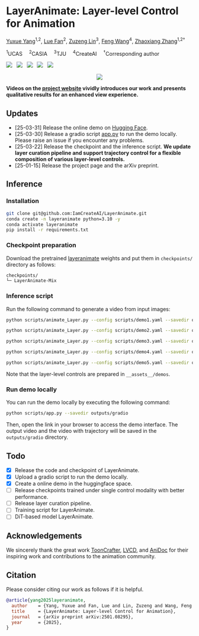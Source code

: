 # LayerAnimate: Layer-level Control for Animation

[Yuxue Yang](https://yuxueyang1204.github.io/)<sup>1,2</sup>, [Lue Fan](https://lue.fan/)<sup>2</sup>, [Zuzeng Lin](https://www.researchgate.net/scientific-contributions/Zuzeng-Lin-2192777418)<sup>3</sup>, [Feng Wang](https://happynear.wang/)<sup>4</sup>, [Zhaoxiang Zhang](https://zhaoxiangzhang.net)<sup>1,2†</sup>

<sup>1</sup>UCAS&emsp; <sup>2</sup>CASIA&emsp; <sup>3</sup>TJU&emsp; <sup>4</sup>CreateAI&emsp; <sup>†</sup>Corresponding author

<a href='https://arxiv.org/abs/2501.08295'><img src='https://img.shields.io/badge/arXiv-2501.08295-b31b1b.svg'></a> &nbsp;
<a href='https://layeranimate.github.io'><img src='https://img.shields.io/badge/Project-Page-Green'></a> &nbsp;
<a href='https://www.bilibili.com/video/BV1EycqeaEqF/'><img src='https://img.shields.io/badge/BiliBili-Video-479fd1.svg'></a> &nbsp;
<a href='https://youtu.be/b_bvVKigky4'><img src='https://img.shields.io/badge/Youtube-Video-b31b1b.svg'></a> &nbsp;
<a href='https://huggingface.co/spaces/IamCreateAI/LayerAnimate'><img src='https://img.shields.io/badge/%F0%9F%A4%97%20Hugging%20Face%20-Demo-blue'></a><br>


<div align="center"> <img src='__assets__/figs/demos.gif'></img></div>

**Videos on the [project website](https://layeranimate.github.io) vividly introduces our work and presents qualitative results for an enhanced view experience.**

## Updates

- [25-03-31] Release the online demo on [Hugging Face](https://huggingface.co/spaces/IamCreateAI/LayerAnimate).
- [25-03-30] Release a gradio script [app.py](scripts/app.py) to run the demo locally. Please raise an issue if you encounter any problems.
- [25-03-22] Release the checkpoint and the inference script. **We update layer curation pipeline and support trajectory control for a flexible composition of various layer-level controls.**
- [25-01-15] Release the project page and the arXiv preprint.

## Inference

### Installation

```bash
git clone git@github.com:IamCreateAI/LayerAnimate.git
conda create -n layeranimate python=3.10 -y
conda activate layeranimate
pip install -r requirements.txt
```

### Checkpoint preparation

Download the pretrained [layeranimate](https://huggingface.co/Yuppie1204/LayerAnimate-Mix) weights and put them in `checkpoints/` directory as follows:

```bash
checkpoints/
└─ LayerAnimate-Mix
```

### Inference script

Run the following command to generate a video from input images:

```bash
python scripts/animate_Layer.py --config scripts/demo1.yaml --savedir outputs/sample1

python scripts/animate_Layer.py --config scripts/demo2.yaml --savedir outputs/sample2

python scripts/animate_Layer.py --config scripts/demo3.yaml --savedir outputs/sample3

python scripts/animate_Layer.py --config scripts/demo4.yaml --savedir outputs/sample4

python scripts/animate_Layer.py --config scripts/demo5.yaml --savedir outputs/sample5
```

Note that the layer-level controls are prepared in `__assets__/demos`.

### Run demo locally

You can run the demo locally by executing the following command:

```bash
python scripts/app.py --savedir outputs/gradio
```

Then, open the link in your browser to access the demo interface. The output video and the video with trajectory will be saved in the `outputs/gradio` directory.

## Todo

- [x] Release the code and checkpoint of LayerAnimate.
- [x] Upload a gradio script to run the demo locally.
- [x] Create a online demo in the huggingface space.
- [ ] Release checkpoints trained under single control modality with better performance.
- [ ] Release layer curation pipeline.
- [ ] Training script for LayerAnimate.
- [ ] DiT-based model LayerAnimate.

## Acknowledgements

We sincerely thank the great work [ToonCrafter](https://doubiiu.github.io/projects/ToonCrafter/), [LVCD](https://luckyhzt.github.io/lvcd), and [AniDoc](https://yihao-meng.github.io/AniDoc_demo/) for their inspiring work and contributions to the animation community.

## Citation

Please consider citing our work as follows if it is helpful.
```bib
@article{yang2025layeranimate,
  author    = {Yang, Yuxue and Fan, Lue and Lin, Zuzeng and Wang, Feng and Zhang, Zhaoxiang},
  title     = {LayerAnimate: Layer-level Control for Animation},
  journal   = {arXiv preprint arXiv:2501.08295},
  year      = {2025},
}
```
